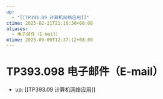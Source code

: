 ```yaml
---
up:
  - "[[TP393.09 计算机网络应用]]"
ctime: 2025-02-21T21:16:30+08:00
aliases:
  - 电子邮件（E-mail）
mtime: 2025-09-09T12:37:12+08:00
---
```


# TP393.098 电子邮件（E-mail）

- up: [[TP393.09 计算机网络应用]]

